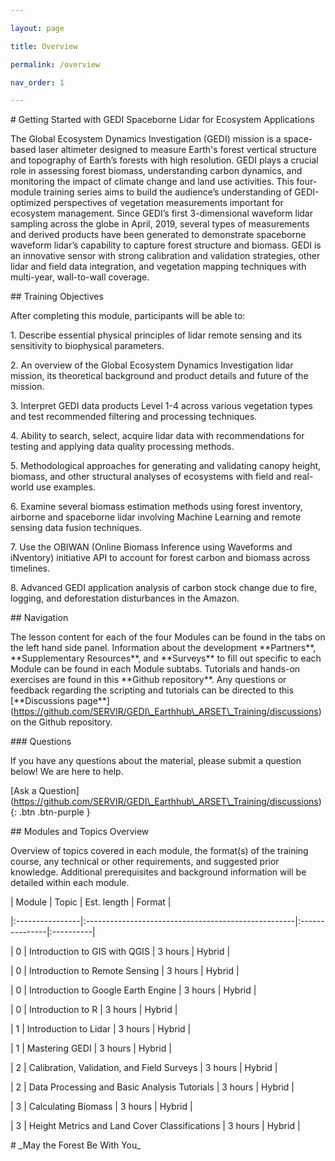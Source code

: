```yaml
---

layout: page

title: Overview

permalink: /overview

nav_order: 1

---
```




\# ​Getting Started with GEDI Spaceborne Lidar for Ecosystem Applications

The Global Ecosystem Dynamics Investigation (GEDI) mission is a space-based laser altimeter designed to measure Earth's forest vertical structure and topography of Earth’s forests with high resolution. GEDI plays a crucial role in assessing forest biomass, understanding carbon dynamics, and monitoring the impact of climate change and land use activities. This four-module training series aims to build the audience’s understanding of GEDI-optimized perspectives of vegetation measurements important for ecosystem management. Since GEDI’s first 3-dimensional waveform lidar sampling across the globe in April, 2019, several types of measurements and derived products have been generated to demonstrate spaceborne waveform lidar’s capability to capture forest structure and biomass. GEDI is an innovative sensor with strong calibration and validation strategies, other lidar and field data integration, and vegetation mapping techniques with multi-year, wall-to-wall coverage. 



\## Training Objectives

After completing this module, participants will be able to: 

1\. Describe essential physical principles of lidar remote sensing and its sensitivity to biophysical parameters.

2\. An overview of the Global Ecosystem Dynamics Investigation lidar mission, its theoretical background and product details and future of the mission.

3\. Interpret GEDI data products Level 1-4 across various vegetation types and test recommended filtering and processing techniques. 

4\. Ability to search, select, acquire lidar data with recommendations for testing and applying data quality processing methods.

5\. Methodological approaches for generating and validating canopy height, biomass, and other structural analyses of ecosystems with field and real-world use examples.

6\. Examine several biomass estimation methods using forest inventory, airborne and spaceborne lidar involving Machine Learning and remote sensing data fusion techniques.

7\. Use the OBIWAN (Online Biomass Inference using Waveforms and iNventory) initiative API to account for forest carbon and biomass across timelines.

8\. Advanced GEDI application analysis of carbon stock change due to fire, logging, and deforestation disturbances in the Amazon.



\## Navigation

The lesson content for each of the four Modules can be found in the tabs on the left hand side panel. Information about the development \*\*Partners\*\*, \*\*Supplementary Resources\*\*, and \*\*Surveys\*\* to fill out  specific to each Module can be found in each Module subtabs. Tutorials and hands-on exercises are found in this \*\*Github repository\*\*. Any questions or feedback regarding the scripting and tutorials can be directed to this \[\*\*Discussions page\*\*](https://github.com/SERVIR/GEDI\_Earthhub\_ARSET\_Training/discussions) on the Github repository. 



\### Questions

If you have any questions about the material, please submit a question below! We are here to help.

\[Ask a Question](https://github.com/SERVIR/GEDI\_Earthhub\_ARSET\_Training/discussions){: .btn .btn-purple }



\## Modules and Topics Overview

Overview of topics covered in each module, the format(s) of the training course, any technical or other requirements, and suggested prior knowledge. Additional prerequisites and background information will be detailed within each module. 



| Module          | Topic                                               | Est. length    | Format    |

|:----------------|:----------------------------------------------------|:---------------|:----------|

| 0               | Introduction to GIS with QGIS                       | 3 hours        | Hybrid    | 

| 0               | Introduction to Remote Sensing                      | 3 hours        | Hybrid    |

| 0               | Introduction to Google Earth Engine                 | 3 hours        | Hybrid    |

| 0               | Introduction to R                                   | 3 hours        | Hybrid    |

| 1               | Introduction to Lidar                               | 3 hours        | Hybrid    |

| 1               | Mastering GEDI                                      | 3 hours        | Hybrid    | 

| 2               | Calibration, Validation, and Field Surveys          | 3 hours        | Hybrid    |

| 2               | Data Processing and Basic Analysis Tutorials        | 3 hours        | Hybrid    |

| 3               | Calculating Biomass                                 | 3 hours        | Hybrid    |

| 3               | Height Metrics and Land Cover Classifications       | 3 hours        | Hybrid    |





\# \_May the Forest Be With You\_

